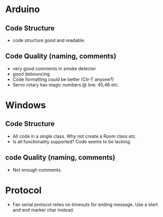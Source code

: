 # Arduino

## Code Structure

* code structure good and readable.

## Code Quality (naming, comments)

* very good comments in smoke detector
* good debouncing
* Code formatting could be better (Ctr-T anyone?)
* Servo rotary has magic numbers @ line: 45,46 etc.

# Windows


## Code Structure

* All code in a single class. Why not create a Room class etc.
* Is all functionality supported? Code seems to be lacking.

## code Quality (naming, comments)

* Not enough comments.

# Protocol

* Fan serial protocol relies on timeouts for ending message. Use a start and end marker char instead.


